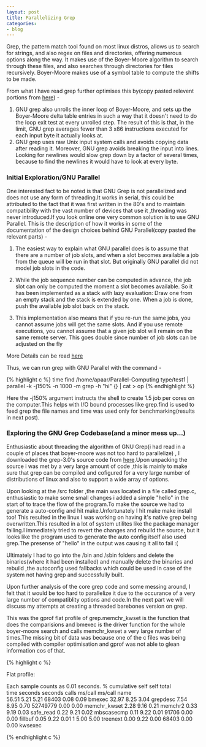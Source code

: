 ```yaml
---
layout: post
title: Parallelizing Grep
categories:
- blog
---
```


Grep, the pattern match tool found on most linux distros, allows us to search for strings, and also regex on files and directories, offering numerous options along the way. It makes use of the Boyer-Moore algorithm to search through these files, and also searches through directories for files recursively. Boyer-Moore makes use of a symbol table to compute the shifts to be made.

From what I have read grep further optimises this by(copy pasted relevent portions from [here](https://lists.freebsd.org/pipermail/freebsd-current/2010-August/019310.html)) - 

1. GNU grep also unrolls the inner loop of Boyer-Moore, and sets up the Boyer-Moore delta table entries in such a way that it doesn't need to do the loop exit test at every unrolled step. The result of this is that, in the limit, GNU grep averages fewer than 3 x86 instructions executed for each input byte it actually looks at.
2. GNU grep uses raw Unix input system calls and avoids copying data after reading it. Moreover, GNU grep avoids breaking the input into lines. Looking for newlines would slow grep down by a factor of several times, because to find the newlines it would have to look at every byte.


### Initial Exploration/GNU Parallel

One interested fact to be noted is that GNU Grep is not parallelized and does not use any form of threading.It works in serial, this could be attributed to the fact that it was first written in the 80's and to maintain compatibility with the vast number of devices that use it ,threading was never introduced.If you look online one very common solution is to use GNU Parallel.
This is the description of how it works in some of the documentation of the design choices behind GNU Parallel(copy pasted the relevant parts) -

1. The easiest way to explain what GNU parallel does is to assume that there are a number of job slots, and when a slot becomes available a job from the queue will be run in that slot. But originally GNU parallel did not model job slots in the code.

2. While the job sequence number can be computed in advance, the job slot can only be computed the moment a slot becomes available. So it has been implemented as a stack with lazy evaluation: Draw one from an empty stack and the stack is extended by one. When a job is done, push the available job slot back on the stack.

3. This implementation also means that if you re-run the same jobs, you cannot assume jobs will get the same slots. And if you use remote executions, you cannot assume that a given job slot will remain on the same remote server. This goes double since number of job slots can be adjusted on the fly

More Details can be read [here](https://www.gnu.org/software/parallel/parallel_design.html#Design-of-GNU-Parallel)

Thus, we can run grep with GNU Parallel with the command - 

{% highlight c %}
time find /home/apaar/Parallel-Computing type/test1  | parallel -k -j150% -n 1000 -m grep -h "hi" {} | cat > op
{% endhighlight %}

Here the -j150% argument instructs the shell to create 1.5 job per cores on the computer.This helps with I/O bound processes like grep.find is used to feed grep the file names and time was used only for benchmarking(results in next post).

### Exploring the GNU Grep Codebase(and a minor mess up...)

Enthusiastic about threading the algorithm of GNU Grep(i had read in a  couple of places that boyer-moore was not too hard to parallelize) , I downloaded the grep-3.0's source code from [here](https://ftp.gnu.org/gnu/grep/).Upon unpacking the source i was met by a very large amount of code ,this is mainly to make sure that grep can be compiled and cofigured for a very large number of distributions of linux and also to support a wide array of options. 

Upon looking at the /src folder ,the main was located in a file called grep.c, enthusiastic to make some small changes i added a simple "hello" in the start of to trace the flow of the program.To make the source we had to generate a auto-config and hit make.Unfortunately I hit make make install too! This resulted in the linux I was working on having it's native grep being overwritten.This resulted in a lot of system utilites like the package manager failing.I immediately tried to revert the changes and rebuild the source, but it looks like the program used to generate the auto config itself also used grep.The presense of "hello" in the output was causing it all to fail :(

Ultimately I had to go into the /bin and /sbin folders and delete the binaries(where it had been installed) and manually delete the binaries and rebuild ,the autoconfig used fallbacks which could be used in case of the system not having grep and successfully built.

Upon further analysis of the core grep code and some messing around, I felt that it would be too hard to parallelize it due to the occurance of a very large number of compatiblity options and code.In the next part we will discuss my attempts at creating a threaded barebones version on grep.

This was the gprof flat profile of grep.memchr_kwset is the function that does the comparisions and bmexec is the driver function for the whole boyer-moore search and calls memchr_kwset a very large number of times.The missing bit of data was because one of the c files was being compiled with compiler optimisation and gprof was not able to glean information cos of that. 

{% highlight c %}

Flat profile:

Each sample counts as 0.01 seconds.
  %   cumulative   self              self     total           
 time   seconds   seconds    calls  ms/call  ms/call  name    
 56.51      5.21     5.21    68403     0.08     0.09  bmexec
 32.97      8.25     3.04                             grepdesc
  7.54      8.95     0.70 52749779     0.00     0.00  memchr_kwset
  2.28      9.16     0.21                             memchr2
  0.33      9.19     0.03                             safe_read
  0.22      9.21     0.02                             mbscasecmp
  0.11      9.22     0.01    91706     0.00     0.00  fillbuf
  0.05      9.22     0.01        1     5.00     5.00  treenext
  0.00      9.22     0.00    68403     0.00     0.00  kwsexec
  
{% endhighlight c %}

